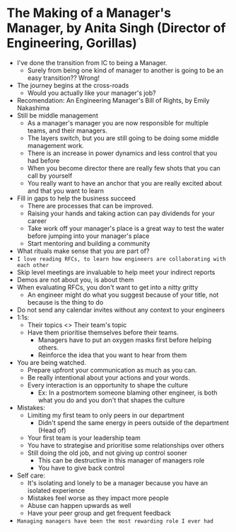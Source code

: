 # The Making of a Manager's Manager, by Anita Singh (Director of Engineering, Gorillas)

- I've done the transition from IC to being a Manager. 
  - Surely from being one kind of manager to another is going to be an easy transition?? Wrong!
- The journey begins at the cross-roads
  - Would you actually like your manager's job?
- Recomendation: An Engineering Manager's Bill of Rights, by Emily Nakashima
- Still be middle management
  - As a manager's manager you are now responsible for multiple teams, and their managers.
  - The layers switch, but you are still going to be doing some middle management work.
  - There is an increase in power dynamics and less control that you had before
  - When you become director there are really few shots that you can call by yourself
  - You really want to have an anchor that you are really excited about and that you want to learn
- Fill in gaps to help the business succeed
  - There are processes that can be improved.
  - Raising your hands and taking action can pay dividends for your career
  - Take work off your manager's place is a great way to test the water before jumping into your manager's place
  - Start mentoring and building a community
- What rituals make sense that you are part of?
- `I love reading RFCs, to learn how engineers are collaborating with each other`
- Skip level meetings are invaluable to help meet your indirect reports
- Demos are not about you, is about them
- When evaluating RFCs, you don't want to get into a nitty gritty
  - An engineer might do what you suggest because of your title, not because is the thing to do
- Do not send any calendar invites without any context to your engineers
- 1:1s:
  - Their topics <> Their team's topic
  - Have them prioritise themselves before their teams.
    - Managers have to put an oxygen masks first before helping others.
    - Reinforce the idea that you want to hear from them
- You are being watched.
  - Prepare upfront your communication as much as you can.
  - Be really intentional about your actions and your words.
  - Every interaction is an opportunity to shape the culture
    - Ex: In a postmortem someone blaming other engineer, is both what you do and you don't that shapes the culture
- Mistakes:
  - Limiting my first team to only peers in our department
    - Didn't spend the same energy in peers outside of the department (Head of)
  - Your first team is your leadership team
  - You have to strategise and prioritise some relationships over others
  - Still doing the old job, and not giving up control sooner
    - This can be destructive in this manager of managers role
    - You have to give back control
- Self care:
  - It's isolating and lonely to be a manager because you have an isolated experience
  - Mistakes feel worse as they impact more people
  - Abuse can happen upwards as well
  - Have your peer group and get frequent feedback
- `Managing managers have been the most rewarding role I ever had`